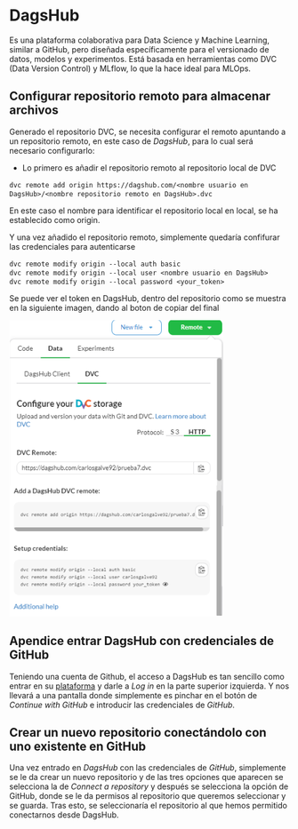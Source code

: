 # DagsHub

Es una plataforma colaborativa para Data Science y Machine Learning, similar a GitHub, pero diseñada específicamente para el versionado de datos, modelos y experimentos. Está basada en herramientas como DVC (Data Version Control) y MLflow, lo que la hace ideal para MLOps.


## Configurar repositorio remoto para almacenar archivos

Generado el repositorio DVC, se necesita configurar el remoto apuntando a un repositorio remoto, en este caso de _DagsHub_, para lo cual será necesario configurarlo:

* Lo primero es añadir el repositorio remoto al repositorio local de DVC

```
dvc remote add origin https://dagshub.com/<nombre usuario en DagsHub>/<nombre repositorio remoto en DagsHub>.dvc
```
En este caso el nombre para identificar el repositorio local en local, se ha establecido como origin.

Y una vez añadido el repositorio remoto, simplemente quedaría confifurar las credenciales para autenticarse

```
dvc remote modify origin --local auth basic
dvc remote modify origin --local user <nombre usuario en DagsHub> 
dvc remote modify origin --local password <your_token>
```

Se puede ver el token en DagsHub, dentro del repositorio como se muestra en la siguiente imagen, dando al boton de copiar del final

![dagshub_token](./../images/dagshub_token.JPG)

## Apendice entrar DagsHub con credenciales de GitHub

Teniendo una cuenta de Github, el acceso a DagsHub es tan sencillo como entrar en su [plataforma]() y darle a _Log in_ en la parte superior izquierda. Y nos llevará a una pantalla donde simplemente es pinchar en el botón de _Continue with GitHub_ e introducir las credenciales de _GitHub_.

## Crear un nuevo repositorio conectándolo con uno existente en GitHub

Una vez entrado en _DagsHub_ con las credenciales de _GitHub_, simplemente se le da crear un nuevo repositorio y de las tres opciones que aparecen se selecciona la de _Connect a repository_ y después se selecciona la opción de GitHub, donde se le da permisos al repositorio que queremos seleccionar y se guarda. Tras esto, se seleccionaría el repositorio al que hemos permitido conectarnos desde DagsHub. 